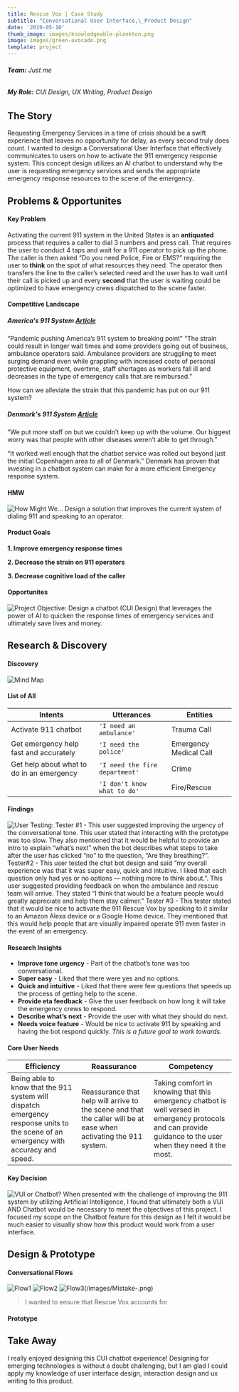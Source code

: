 ```yaml
---
title: Rescue Vox | Case Study
subtitle: "Conversational User Interface,\_Product Design"
date: '2019-05-10'
thumb_image: images/knowledgeable-plankton.png
image: images/green-avocado.png
template: project
---
```

###### **Team:** Just me
###### **My Role:** CUI Design, UX Writing, Product Design

## The Story
Requesting Emergency Services in a time of crisis should be a swift experience that leaves no opportunity for delay, as every second truly does count. I wanted to design a Conversational User Interface that effectively communicates to users on how to activate the 911 emergency response system. This concept design utilizes an AI chatbot to understand why the user is requesting emergency services and sends the appropriate emergency response resources to the scene of the emergency.

## Problems & Opportunites
#### Key Problem

Activating the current 911 system in the United States is an **antiquated** process that requires a caller to dial 3 numbers and press call. That requires the user to conduct 4 taps and wait for a 911 operator to pick up the phone. The caller is then asked “Do you need Police, Fire or EMS?” requiring the user to **think** on the spot of what resources they need. The operator then transfers the line to the caller’s selected need and the user has to wait until their call is picked up and every **second** that the user is waiting could be optimized to have emergency crews dispatched to the scene faster.

#### Competitive Landscape
##### America's 911 System [Article](https://www.seattletimes.com/nation-world/nation/pandemic-pushing-americas-911-system-to-breaking-point-ambulance-operators-say/)
“Pandemic pushing America’s 911 system to breaking point”
“The strain could result in longer wait times and some providers going out of business, ambulance operators said. Ambulance providers are struggling to meet surging demand even while grappling with increased costs of personal protective equipment, overtime, staff shortages as workers fall ill and decreases in the type of emergency calls that are reimbursed.” 

How can we alleviate the strain that this pandemic has put on our 911 system?


##### Denmark's 911 System [Article](https://sifted.eu/articles/coronafiles-chatbots-helplines/)
“We put more staff on but we couldn’t keep up with the volume. Our biggest worry was that people with other diseases weren’t able to get through.”

“It worked well enough that the chatbot service was rolled out beyond just the initial Copenhagen area to all of Denmark.”
Denmark has proven that investing in a chatbot system can make for a more efficient Emergency response system.




#### HMW
![How Might We... Design a solution that improves the current system of dialing 911 and speaking to an operator.](/images/HMW.png)

#### Product Goals
**1. Improve emergency response times**

**2. Decrease the strain on 911 operators**

**3. Decrease cognitive load of the caller**

#### Opportunites

![Project Objective: Design a chatbot (CUI Design) that leverages the power of AI to quicken the response times of emergency services and ultimately save lives and money.](/images/project-objective.png)

## Research & Discovery
#### Discovery
![Mind Map](/images/mind-map.png)
#### List of All
|Intents                |Utterances                          |Entities                         |
|----------------|-------------------------------|-----------------------------|
|Activate 911 chatbot | `'I need an ambulance'`  | Trauma Call
Get emergency help fast and accurately|`'I need the police'`            |Emergency Medical Call            |
|Get help about what to do in an emergency           |`'I need the fire department'`             |Crime            |
|          |`'I don't know what to do'` |Fire/Rescue|

#### Findings
![User Testing: Tester #1 - This user suggested improving the urgency of the conversational tone. This user stated that interacting with the prototype was too slow. They also mentioned that it would be helpful to provide an intro to explain “what’s next” when the bot describes what steps to take after the user has clicked “no” to the question, “Are they breathing?”. Tester#2 - This user tested the chat bot design and said “my overall experience was that it was super easy, quick and intuitive. I liked that each question only had yes or no options — nothing more to think about.”. This user suggested providing feedback on when the ambulance and rescue team will arrive. They stated “I think that would be a feature people would greatly appreciate and help them stay calmer.” Tester #3 - This tester stated that it would be nice to activate the 911 Rescue Vox by speaking to it similar to an Amazon Alexa device or a Google Home device. They mentioned that this would help people that are visually impaired operate 911 even faster in the event of an emergency.](/images/user-testing.png)

#### Research Insights
- **Improve tone urgency** - Part of the chatbot’s tone was too conversational.
- **Super easy** - Liked that there were yes and no options.
- **Quick and intuitive**  - Liked that there were few questions that speeds up the process of getting help to the scene.
- **Provide eta feedback** - Give the user feedback on how long it will take the emergency crews to respond.
- **Describe what’s next** - Provide the user with what they should do next.
- **Needs voice feature** - Would be nice to activate 911 by speaking and having the bot respond quickly. *This is a future goal to work towards.*


#### Core User Needs
|Efficiency                |Reassurance                          |Competency                         |
|----------------|-------------------------------|-----------------------------|
|Being able to know that the 911 system will dispatch emergency response units to the scene of an emergency with accuracy and speed. |Reassurance that help will arrive to the scene and that the caller will be at ease when activating the 911 system. |Taking comfort in knowing that this emergency chatbot is well versed in emergency protocols and can provide guidance to the user when they need it the most.

#### Key Decision
![VUI or Chatbot? When presented with the challenge of improving the 911 system by utilizing Artificial Intelligence, I found that ultimately both a VUI AND Chatbot would be necessary to meet the objectives of this project. I focused my scope on the Chatbot feature for this design as I felt it would be much easier to visually show how this product would work from a user interface.](/images/decisions-made.png)

## Design & Prototype


#### Conversational Flows
![Flow1](/images/YES-BREATHING.png)
![Flow2](/images/NOT-BREATHING.png)
![Flow3](/images/Mistake-.png)(/images/Mistake-.png)

>I wanted to ensure that Rescue Vox accounts for 


#### Prototype


## Take Away
I really enjoyed designing this CUI chatbot experience! Designing for emerging technologies is without a doubt challenging, but I am glad I could apply my knowledge of user interface design, interaction design and ux writing to this product.